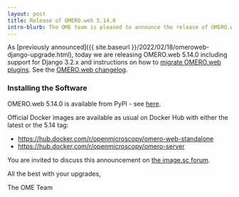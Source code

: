 ```yaml
---
layout: post
title: Release of OMERO.web 5.14.0
intro-blurb: The OME team is pleased to announce the release of OMERO.web 5.14.0
---
```


As [previously announced]({{ site.baseurl }}/2022/02/18/omeroweb-django-upgrade.html), today we are
releasing OMERO.web 5.14.0 including support for Django 3.2.x and instructions on how to [migrate OMERO.web plugins](https://github.com/ome/omero-web/blob/v5.14.0/MIGRATION_TO_DJANGO_32_GUIDE.md). See the [OMERO.web changelog](https://github.com/ome/omero-web/blob/v5.14.0/CHANGELOG.md).

### Installing the Software

OMERO.web 5.14.0 is available from PyPI - see 
[here](https://pypi.org/project/omero-web/5.14.0/).

Official Docker images are available as usual on Docker Hub with either
the latest or the 5.14 tag:

* <https://hub.docker.com/r/openmicroscopy/omero-web-standalone>
* <https://hub.docker.com/r/openmicroscopy/omero-server>

You are invited to discuss this announcement on
[the image.sc forum](https://forum.image.sc/tags/c/data-management/29/omero).

All the best with your upgrades,

The OME Team
